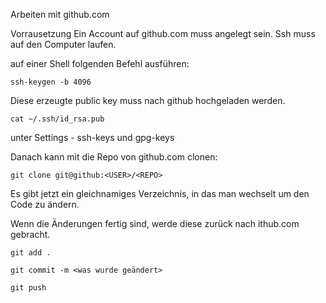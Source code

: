 Arbeiten mit github.com

Vorrausetzung
Ein Account auf github.com muss angelegt sein.
Ssh muss auf den Computer laufen.

auf einer Shell folgenden Befehl ausführen:

```
ssh-keygen -b 4096
```

Diese erzeugte public key muss nach github hochgeladen werden.

```
cat ~/.ssh/id_rsa.pub
```

unter Settings - ssh-keys und gpg-keys

Danach kann mit die Repo von github.com clonen:

```
git clone git@github:<USER>/<REPO>
```

Es gibt jetzt ein gleichnamiges Verzeichnis, in das man wechselt um den Code zu ändern.

Wenn die Änderungen fertig sind, werde diese zurück nach ithub.com gebracht.

```
git add .

git commit -m <was wurde geändert> 

git push
```

 